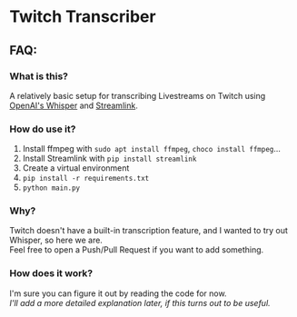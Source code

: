  # Twitch Transcriber

## FAQ:

### What is this?
A relatively basic setup for transcribing Livestreams on Twitch using [OpenAI's Whisper](https://github.com/openai/whisper) and [Streamlink](https://github.com/streamlink/streamlink).

### How do use it?
1. Install ffmpeg with `sudo apt install ffmpeg`, `choco install ffmpeg`...
2. Install Streamlink with `pip install streamlink`
3. Create a virtual environment
4. ```pip install -r requirements.txt```
5. ````python main.py````

### Why?
Twitch doesn't have a built-in transcription feature, and I wanted to try out Whisper, so here we are. <br/>
Feel free to open a Push/Pull Request if you want to add something.

### How does it work?
I'm sure you can figure it out by reading the code for now. <br/>
_I'll add a more detailed explanation later, if this turns out to be useful._

